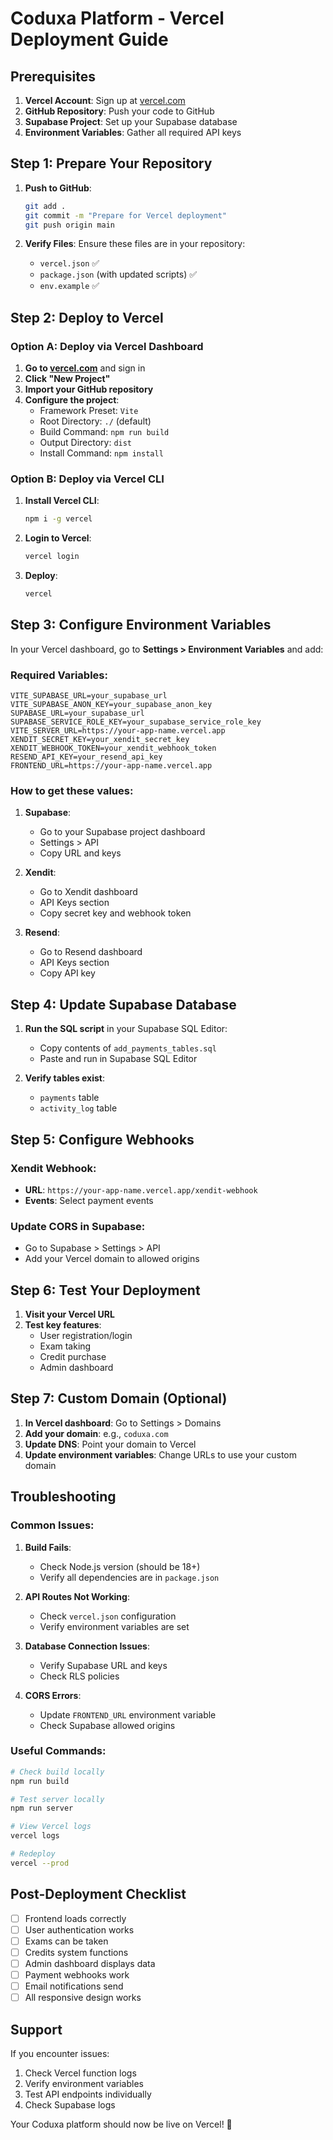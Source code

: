 # Coduxa Platform - Vercel Deployment Guide

## Prerequisites

1. **Vercel Account**: Sign up at [vercel.com](https://vercel.com)
2. **GitHub Repository**: Push your code to GitHub
3. **Supabase Project**: Set up your Supabase database
4. **Environment Variables**: Gather all required API keys

## Step 1: Prepare Your Repository

1. **Push to GitHub**:
   ```bash
   git add .
   git commit -m "Prepare for Vercel deployment"
   git push origin main
   ```

2. **Verify Files**: Ensure these files are in your repository:
   - `vercel.json` ✅
   - `package.json` (with updated scripts) ✅
   - `env.example` ✅

## Step 2: Deploy to Vercel

### Option A: Deploy via Vercel Dashboard

1. **Go to [vercel.com](https://vercel.com)** and sign in
2. **Click "New Project"**
3. **Import your GitHub repository**
4. **Configure the project**:
   - Framework Preset: `Vite`
   - Root Directory: `./` (default)
   - Build Command: `npm run build`
   - Output Directory: `dist`
   - Install Command: `npm install`

### Option B: Deploy via Vercel CLI

1. **Install Vercel CLI**:
   ```bash
   npm i -g vercel
   ```

2. **Login to Vercel**:
   ```bash
   vercel login
   ```

3. **Deploy**:
   ```bash
   vercel
   ```

## Step 3: Configure Environment Variables

In your Vercel dashboard, go to **Settings > Environment Variables** and add:

### Required Variables:
```
VITE_SUPABASE_URL=your_supabase_url
VITE_SUPABASE_ANON_KEY=your_supabase_anon_key
SUPABASE_URL=your_supabase_url
SUPABASE_SERVICE_ROLE_KEY=your_supabase_service_role_key
VITE_SERVER_URL=https://your-app-name.vercel.app
XENDIT_SECRET_KEY=your_xendit_secret_key
XENDIT_WEBHOOK_TOKEN=your_xendit_webhook_token
RESEND_API_KEY=your_resend_api_key
FRONTEND_URL=https://your-app-name.vercel.app
```

### How to get these values:

1. **Supabase**:
   - Go to your Supabase project dashboard
   - Settings > API
   - Copy URL and keys

2. **Xendit**:
   - Go to Xendit dashboard
   - API Keys section
   - Copy secret key and webhook token

3. **Resend**:
   - Go to Resend dashboard
   - API Keys section
   - Copy API key

## Step 4: Update Supabase Database

1. **Run the SQL script** in your Supabase SQL Editor:
   - Copy contents of `add_payments_tables.sql`
   - Paste and run in Supabase SQL Editor

2. **Verify tables exist**:
   - `payments` table
   - `activity_log` table

## Step 5: Configure Webhooks

### Xendit Webhook:
- **URL**: `https://your-app-name.vercel.app/xendit-webhook`
- **Events**: Select payment events

### Update CORS in Supabase:
- Go to Supabase > Settings > API
- Add your Vercel domain to allowed origins

## Step 6: Test Your Deployment

1. **Visit your Vercel URL**
2. **Test key features**:
   - User registration/login
   - Exam taking
   - Credit purchase
   - Admin dashboard

## Step 7: Custom Domain (Optional)

1. **In Vercel dashboard**: Go to Settings > Domains
2. **Add your domain**: e.g., `coduxa.com`
3. **Update DNS**: Point your domain to Vercel
4. **Update environment variables**: Change URLs to use your custom domain

## Troubleshooting

### Common Issues:

1. **Build Fails**:
   - Check Node.js version (should be 18+)
   - Verify all dependencies are in `package.json`

2. **API Routes Not Working**:
   - Check `vercel.json` configuration
   - Verify environment variables are set

3. **Database Connection Issues**:
   - Verify Supabase URL and keys
   - Check RLS policies

4. **CORS Errors**:
   - Update `FRONTEND_URL` environment variable
   - Check Supabase allowed origins

### Useful Commands:

```bash
# Check build locally
npm run build

# Test server locally
npm run server

# View Vercel logs
vercel logs

# Redeploy
vercel --prod
```

## Post-Deployment Checklist

- [ ] Frontend loads correctly
- [ ] User authentication works
- [ ] Exams can be taken
- [ ] Credits system functions
- [ ] Admin dashboard displays data
- [ ] Payment webhooks work
- [ ] Email notifications send
- [ ] All responsive design works

## Support

If you encounter issues:
1. Check Vercel function logs
2. Verify environment variables
3. Test API endpoints individually
4. Check Supabase logs

Your Coduxa platform should now be live on Vercel! 🚀
